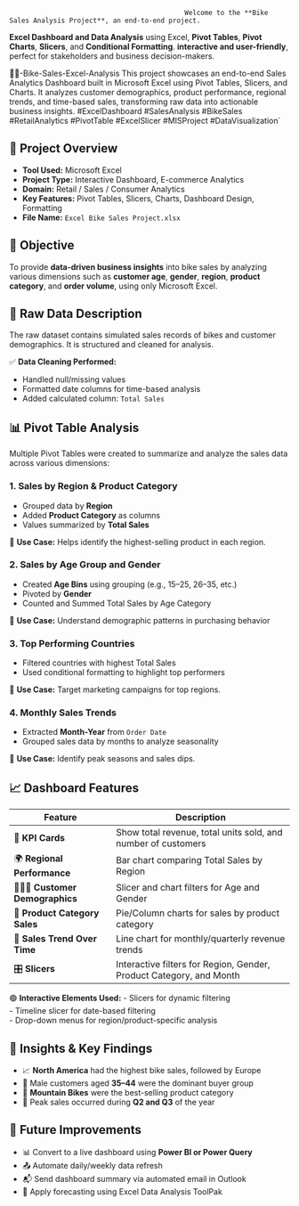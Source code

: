                                                 Welcome to the **Bike Sales Analysis Project**, an end-to-end project.  


                                                
**Excel Dashboard and Data Analysis**  using Excel, **Pivot Tables**, **Pivot Charts**, **Slicers**, and **Conditional Formatting**.
**interactive and user-friendly**, perfect for stakeholders and business decision-makers.




🚴‍♂️-Bike-Sales-Excel-Analysis
                    This project showcases an end-to-end Sales Analytics Dashboard built in Microsoft Excel
                    using Pivot Tables, Slicers, and Charts. It analyzes customer demographics, product performance, 
                    regional trends, and time-based sales, transforming raw data into actionable business insights.
                    #ExcelDashboard #SalesAnalysis #BikeSales #RetailAnalytics #PivotTable #ExcelSlicer #MISProject #DataVisualization`

## 📌 Project Overview

- **Tool Used:** Microsoft Excel  
- **Project Type:** Interactive Dashboard, E-commerce Analytics  
- **Domain:** Retail / Sales / Consumer Analytics  
- **Key Features:** Pivot Tables, Slicers, Charts, Dashboard Design, Formatting  
- **File Name:** `Excel Bike Sales Project.xlsx`


## 🧾 Objective

To provide **data-driven business insights** into bike sales by analyzing various dimensions such as
**customer age**, **gender**, **region**, **product category**, and **order volume**, using only Microsoft Excel.


## 📄 Raw Data Description

The raw dataset contains simulated sales records of bikes and customer demographics. It is structured and cleaned for analysis.




✅ **Data Cleaning Performed:**
- Handled null/missing values  
- Formatted date columns for time-based analysis  
- Added calculated column: `Total Sales`

## 📊 Pivot Table Analysis

Multiple Pivot Tables were created to summarize and analyze the sales data across various dimensions:



### 1. **Sales by Region & Product Category**
- Grouped data by **Region**
- Added **Product Category** as columns
- Values summarized by **Total Sales**

🎯 **Use Case:** Helps identify the highest-selling product in each region.


### 2. **Sales by Age Group and Gender**
- Created **Age Bins** using grouping (e.g., 15–25, 26–35, etc.)
- Pivoted by **Gender**
- Counted and Summed Total Sales by Age Category

🎯 **Use Case:** Understand demographic patterns in purchasing behavior


### 3. **Top Performing Countries**
- Filtered countries with highest Total Sales
- Used conditional formatting to highlight top performers

🎯 **Use Case:** Target marketing campaigns for top regions.


### 4. **Monthly Sales Trends**
- Extracted **Month-Year** from `Order Date`
- Grouped sales data by months to analyze seasonality

🎯 **Use Case:** Identify peak seasons and sales dips.




## 📈 Dashboard Features

| Feature | Description |
|--------|-------------|
| 📍 **KPI Cards** | Show total revenue, total units sold, and number of customers |
| 🌍 **Regional Performance** | Bar chart comparing Total Sales by Region |
| 🧑‍🤝‍🧑 **Customer Demographics** | Slicer and chart filters for Age and Gender |
| 🛒 **Product Category Sales** | Pie/Column charts for sales by product category |
| 📅 **Sales Trend Over Time** | Line chart for monthly/quarterly revenue trends |
| 🎛️ **Slicers** | Interactive filters for Region, Gender, Product Category, and Month |



🟢 **Interactive Elements Used:**
                    - Slicers for dynamic filtering  
                    - Timeline slicer for date-based filtering  
                    - Drop-down menus for region/product-specific analysis



## 📌 Insights & Key Findings

- 📈 **North America** had the highest bike sales, followed by Europe  
- 🧔 Male customers aged **35–44** were the dominant buyer group  
- 🚴 **Mountain Bikes** were the best-selling product category  
- 📅 Peak sales occurred during **Q2 and Q3** of the year


## 🌱 Future Improvements

- 📊 Convert to a live dashboard using **Power BI or Power Query**  
- 📤 Automate daily/weekly data refresh  
- 📬 Send dashboard summary via automated email in Outlook  
- 🤖 Apply forecasting using Excel Data Analysis ToolPak
